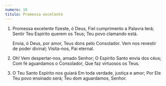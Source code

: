 ```yaml
---
numero: 16
titulo: Promessa excelente
---
```

1. Promessa excelente fizeste, ó Deus,
   Fiel cumprimento a Palavra terá;
   Sentir Teu Espírito querem os Teus;
   Teu povo clamando está.

   Envia, ó Deus, por amor,
   Teus dons pelo Consolador.
   Vem nos revestir de poder divinal;
   Visita-nos, Pai eternal.

2. Oh! Vem despertar-nos, amado Senhor;
   O Espírito Santo envia dos céus;
   Com fé aguardamos o Consolador,
   Que faz virtuosos os Teus.

3. O Teu Santo Espírito nos guiará
   Em toda verdade, justiça e amor;
   Por Ele Teu povo ensinado será;
   Teu dom aguardamos, Senhor.
